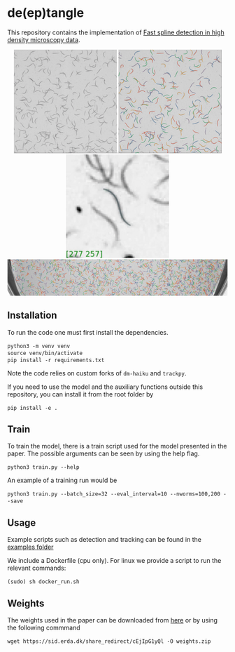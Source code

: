 # de(ep)tangle

This repository contains the implementation of [Fast spline detection in high density microscopy data](https://arxiv.org/abs/2301.04460).

<p align="center">
  <img src="https://github.com/kirkegaardlab/deeptanglelabel/blob/main/docs/figures/tracking.gif" height="236" />
  <img src="https://github.com/kirkegaardlab/deeptanglelabel/blob/main/docs/figures/following.gif" height="236" />
  <img src="https://github.com/kirkegaardlab/deeptanglelabel/blob/main/docs/figures/dense.png" width="720" />
</p>

## Installation
To run the code one must first install the dependencies.

```setup
python3 -m venv venv
source venv/bin/activate
pip install -r requirements.txt
```
Note the code relies on custom forks of `dm-haiku` and `trackpy`.


If you need to use the model and the auxiliary functions outside this repository, you can install it from the root folder by
```install
pip install -e .
```

## Train
To train the model, there is a train script used for the model presented in the paper.
The possible arguments can be seen by using the help flag.
```train
python3 train.py --help
```

An example of a training run would be
```train
python3 train.py --batch_size=32 --eval_interval=10 --nworms=100,200 --save
```

## Usage
Example scripts such as detection and tracking can be found in the [examples folder](./examples)

We include a Dockerfile (cpu only). For linux we provide a script to run the relevant commands:
```
(sudo) sh docker_run.sh
```


## Weights
The weights used in the paper can be downloaded from [here](https://sid.erda.dk/share_redirect/cEjIpG1yQl)
or by using the following commmand
```download
wget https://sid.erda.dk/share_redirect/cEjIpG1yQl -O weights.zip
```

